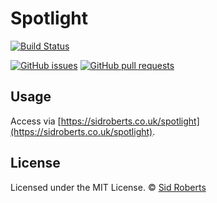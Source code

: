# Spotlight

[![Build Status](https://img.shields.io/github/workflow/status/SidRoberts/spotlight/tests/development.svg?style=for-the-badge)](https://github.com/SidRoberts/spotlight/actions)

[![GitHub issues](https://img.shields.io/github/issues-raw/SidRoberts/spotlight.svg?style=for-the-badge)](https://github.com/SidRoberts/spotlight/issues)
[![GitHub pull requests](https://img.shields.io/github/issues-pr-raw/SidRoberts/spotlight.svg?style=for-the-badge)](https://github.com/SidRoberts/spotlight/pulls)

## Usage

Access via [https://sidroberts.co.uk/spotlight](https://sidroberts.co.uk/spotlight).

## License

Licensed under the MIT License.
© [Sid Roberts](https://github.com/SidRoberts)
